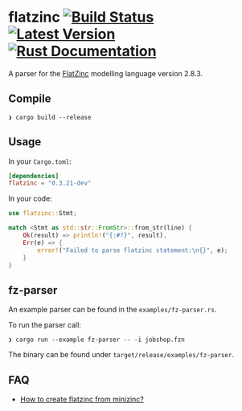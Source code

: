# flatzinc [![Build Status](https://github.com/potassco/flatzinc/workflows/CI%20test/badge.svg)](https://github.com/potassco/flatzinc) [![Latest Version](https://img.shields.io/crates/v/flatzinc.svg)](https://crates.io/crates/flatzinc) [![Rust Documentation](https://img.shields.io/badge/api-rustdoc-blue.svg)](https://docs.rs/flatzinc)

A parser for the [FlatZinc](https://www.minizinc.org/doc-2.8.3/en/fzn-spec.html#specification-of-flatzinc) modelling language version 2.8.3.

## Compile

```text
❯ cargo build --release
```

## Usage

In your `Cargo.toml`:

```toml
[dependencies]
flatzinc = "0.3.21-dev"
```

In your code:

```rust
use flatzinc::Stmt;

match <Stmt as std::str::FromStr>::from_str(line) {
    Ok(result) => println!("{:#?}", result),
    Err(e) => {
        error!("Failed to parse flatzinc statement:\n{}", e);
    }
}
```

## fz-parser

An example parser can be found in the `examples/fz-parser.rs`.

To run the parser call:

```text
❯ cargo run --example fz-parser -- -i jobshop.fzn
```

The binary can be found under `target/release/examples/fz-parser`.

## FAQ

- [How to create flatzinc from minizinc?](https://github.com/MiniZinc/libminizinc/issues/342)
